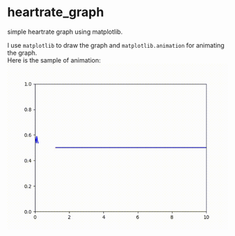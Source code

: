 # heartrate_graph
simple heartrate graph using matplotlib.  

I use `matplotlib` to draw the graph and `matplotlib.animation` for animating the graph.  
Here is the sample of animation:  
![](sample.gif)
